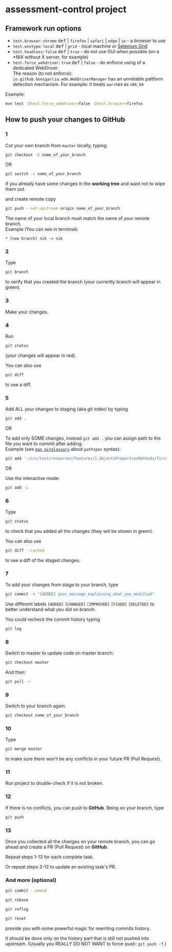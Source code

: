 # **assessment-control** project

## Framework run options

* `test.browser`: `chrome` <kbd>def</kbd> | `firefox` | `safari` | `edge` | `ie` - a browser to use
* `test.envtype`: `local` <kbd>def</kbd> | `grid` - local machine
  or [Selenium Grid](https://www.selenium.dev/documentation/grid/)
* `test.headless`: `false` <kbd>def</kbd> | `true` - do not use GUI when possible (on a \*NIX without X server, for
  example)
* `test.force_webdriver`: `true` <kbd>def</kbd> | `false` - do enforce using of a dedicated WebDriver.<br/>
  The reason (to not enforce):
  `io.github.bonigarcia.wdm.WebDriverManager` has an unreliable paltform detection mechanism. For example: it
  treats `aarch64` as `x86_64`

Example:

```sh
mvn test -Dtest.force_webdriver=false -Dtest.browser=firefox
```

## How to push your changes to **GitHub**

### 1

Cut your own branch from `master` locally, typing:

```sh
git checkout -b name_of_your_branch
```

OR

```sh
git switch -c name_of_your_branch
```

if you already have some changes in the **working tree** and want not to wipe them out.

and create remote copy

```sh
git push --set-upstream origin name_of_your_branch
```

The name of your local branch must match the name of your remote branch.  
Example (You can see in terminal):

```
* [new branch] nik -> nik
```

### 2

Type

```sh
git branch
```

to verify that you created the branch (your currently branch will appear in green).

### 3

Make your changes.

### 4

Run

```sh
git status
```

(your changes will appear in red).

You can also use

```sh
git diff
```

to see a diff.

### 5

Add ALL your changes to staging (aka git index) by typing

```sh
git add .
```

OR

To add only SOME changes, instead `git add .` you can assign path to the file you want to commit after adding.  
Example (see [`man gitglossary`](https://git-scm.com/docs/gitglossary) about `pathspec` syntax):

```sh
git add ':/src/test/resources/features/1.ObjectsPropertiesMethods/firstTest.feature'
```

OR

Use the interactive mode:

```sh
git add -i
```

### 6

Type

```sh
git status
```

to check that you added all the changes (they will be shown in green).

You can also use

```sh
git diff --cached
```

to see a diff of the staged changes.

### 7

To add your changes from stage to your branch, type

```sh
git commit -m "[ADDED] your_message_explaining_what_you_modified"
```

Use different labels `[ADDED]` `[CHANGED]` `[IMPROVED]` `[FIXED]` `[DELETED]`
to better understand what you did on branch.

You could recheck the commit history typing

```sh
git log
```

### 8

Switch to master to update code on master branch:

```sh
git checkout master
```

And then:

```sh
git pull -r
```

### 9

Switch to your branch again:

```sh
git checkout name_of_your_branch
```

### 10

Type

```sh
git merge master
```

to make sure there won't be any conflicts in your future PR (Pull Request).

### 11

Run project to double-check if it is not broken.

### 12

If there is no conflicts, you can push to **GitHub**. Being on your branch, type

```sh
git push
```

### 13

Once you collected all the changes on your remote branch, you can go ahead and create a PR (Pull Request) on **GitHub**.

Repeat steps 1-13 for each complete task.

Or repeat steps 3-12 to update an existing task's PR.

### And more (optional)

```sh
git commit --amend
```

```sh
git rebase
```

```sh
git reflog
```

```sh
git reset
```

provide you with some powerful magic for rewriting commits history.

It should be done only on the history part that is still not pushed into upstream.
(Usually you REALLY DO NOT WANT to force-push: `git push -f`.)
